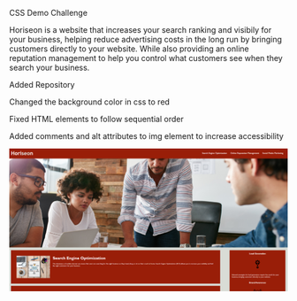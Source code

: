 CSS Demo Challenge

Horiseon is a website that increases your search ranking and visibily for your business, helping reduce advertising costs in the long run by bringing customers directly to your website. While also providing an online reputation management to help you control what customers see when they search your business.


Added Repository 


Changed the background color in css to red

Fixed HTML elements to follow sequential order

Added comments and alt attributes to img element to increase accessibility

![](assets/images/Horiseon%20SS.png)



